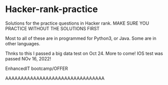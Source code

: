 # Hacker-rank-practice
Solutions for the practice questions in Hacker rank.
MAKE SURE YOU PRACTICE WITHOUT THE SOLUTIONS FIRST

Most to all of these are in programmed for Python3, or Java. Some are in other languages. 

Thnks to this I passed a big data test on Oct 24. More to come!
IOS test was passed NOv 16, 2022!

EnhancedIT bootcamp/OFFER

AAAAAAAAAAAAAAAAAAAAAAAAAAAAAAAA
